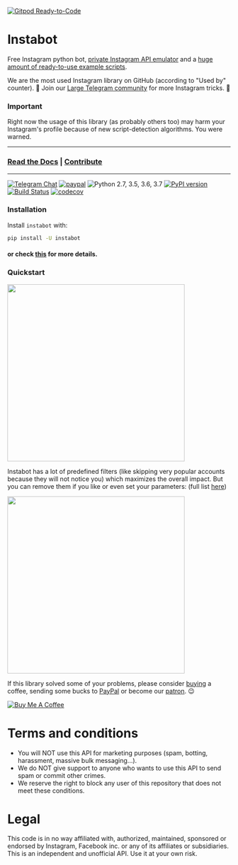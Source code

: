 [![Gitpod Ready-to-Code](https://img.shields.io/badge/Gitpod-Ready--to--Code-blue?logo=gitpod)](https://gitpod.io/#https://github.com/instagrambot/instabot) 

# Instabot

Free Instagram python bot, [private Instagram API emulator](https://github.com/instagrambot/instabot/tree/master/instabot/api) and a [huge amount of ready-to-use example scripts](https://github.com/instagrambot/instabot/tree/master/examples).

We are the most used Instagram library on GitHub (according to "Used by" counter). 🎉 Join our [Large Telegram community](https://t.me/instabotproject) for more Instagram tricks. 🚀


### Important

Right now the usage of this library (as probably others too) may harm your Instagram's profile because of new script-detection algorithms. You were warned.

---
### [Read the Docs](https://instagrambot.github.io/docs/) | [Contribute](https://github.com/instagrambot/docs/blob/master/CONTRIBUTING.md)
---

[![Telegram Chat](https://img.shields.io/badge/chat%20on-Telegram-blue.svg)](https://t.me/instabotproject)
[![paypal](https://img.shields.io/badge/Donate-PayPal-green.svg)](https://paypal.me/okhlopkov/10)
![Python 2.7, 3.5, 3.6, 3.7](https://img.shields.io/badge/python-2.7%2C%203.5%2C%203.6%2C%203.7-blue.svg)
[![PyPI version](https://badge.fury.io/py/instabot.svg)](https://badge.fury.io/py/instabot)
[![Build Status](https://travis-ci.org/instagrambot/instabot.svg?branch=master)](https://travis-ci.org/instagrambot/instabot)
[![codecov](https://codecov.io/gh/instagrambot/instabot/branch/master/graph/badge.svg)](https://codecov.io/gh/instagrambot/instabot)

### Installation
Install `instabot` with:
``` bash
pip install -U instabot
```

#### or check [this](https://instagrambot.github.io/docs/en/#installation) for more details.

### Quickstart

<img src="https://user-images.githubusercontent.com/5613295/62396780-b6441c80-b57c-11e9-89b0-931c159f0cab.png" width="400">

Instabot has a lot of predefined filters (like skipping very popular accounts because they will not notice you) which maximizes the overall impact. But you can remove them if you like or even set your parameters: (full list [here](https://github.com/instagrambot/instabot/blob/master/instabot/bot/bot.py#L86))

<img src="https://user-images.githubusercontent.com/5613295/62396777-b5ab8600-b57c-11e9-90a7-56b7294a9a6a.png" width="400">

If this library solved some of your problems, please consider [buying](https://www.buymeacoffee.com/okhlopkov) a coffee, sending some bucks to [PayPal](https://paypal.me/okhlopkov/10) or become our [patron](https://patreon.com/join/morejust). :wink:

<a href="https://www.buymeacoffee.com/okhlopkov" target="_blank"><img src="https://www.buymeacoffee.com/assets/img/custom_images/yellow_img.png" alt="Buy Me A Coffee" style="height: auto !important;width: auto !important;" ></a>

# Terms and conditions
* You will NOT use this API for marketing purposes (spam, botting, harassment, massive bulk messaging...).
* We do NOT give support to anyone who wants to use this API to send spam or commit other crimes.
* We reserve the right to block any user of this repository that does not meet these conditions.

# Legal
This code is in no way affiliated with, authorized, maintained, sponsored or endorsed by Instagram, Facebook inc. or any of its affiliates or subsidiaries. This is an independent and unofficial API. Use it at your own risk.
